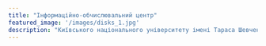 ```yaml
---
title: "Інформаційно-обчислювальний центр"
featured_image: '/images/disks_1.jpg'
description: "Київського національного університету імені Тараса Шевченка"
---
```

